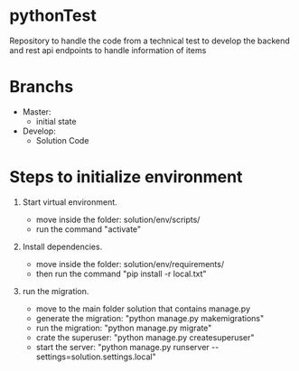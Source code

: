 # pythonTest

Repository to handle the code from a technical test to develop the backend and rest api endpoints to handle information of items

# Branchs

* Master:
	- initial state
* Develop:
	- Solution Code
	
# Steps to initialize environment

1) Start virtual environment.
	* move inside the folder: solution/env/scripts/
	* run the command "activate"

2) Install dependencies.
	* move inside the folder: solution/env/requirements/
	* then run the command "pip install -r local.txt"

3) run the migration.
	* move to the main folder solution that contains manage.py
	* generate the migration: "python manage.py makemigrations"
	* run the migration: "python manage.py migrate"
	* crate the superuser: "python manage.py createsuperuser"
	* start the server: "python manage.py runserver --settings=solution.settings.local"
